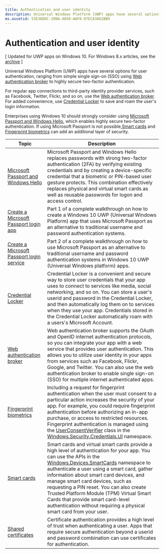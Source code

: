 ```yaml
---
title: Authentication and user identity
description: Universal Windows Platform (UWP) apps have several options for user authentication, ranging from simple single sign-on (SSO) using Web authentication broker to highly secure two-factor authentication.
ms.assetid: 53E36DDC-200A-4850-AAF0-07ECA3662BB9
---
```


# Authentication and user identity


\[ Updated for UWP apps on Windows 10. For Windows 8.x articles, see the [archive](http://go.microsoft.com/fwlink/p/?linkid=619132) \]

Universal Windows Platform (UWP) apps have several options for user authentication, ranging from simple single sign-on (SSO) using [Web authentication broker](web-authentication-broker.md) to highly secure two-factor authentication.

For regular app connections to third-party identity provider services, such as Facebook, Twitter, Flickr, and so on, use the [Web authentication broker](web-authentication-broker.md). For added convenience, use [Credential Locker](credential-locker.md) to save and roam the user's login information.

Enterprises using Windows 10 should strongly consider using [Microsoft Passport and Windows Hello](microsoft-passport.md), which enables highly secure two-factor authentication. If using Microsoft Passport is not possible,[Smart cards](smart-cards.md) and [Fingerprint biometrics](fingerprint-biometrics.md) can add an additional layer of security.

| Topic                                                                                 | Description                                                                                                                                                                                                                                                                                                                                                                                                                                                                                                                                             |
|---------------------------------------------------------------------------------------|---------------------------------------------------------------------------------------------------------------------------------------------------------------------------------------------------------------------------------------------------------------------------------------------------------------------------------------------------------------------------------------------------------------------------------------------------------------------------------------------------------------------------------------------------------|
| [Microsoft Passport and Windows Hello](microsoft-passport.md)                         | Microsoft Passport and Windows Hello replaces passwords with strong two-factor authentication (2FA) by verifying existing credentials and by creating a device-specific credential that a biometric or PIN-based user gesture protects. This combination effectively replaces physical and virtual smart cards as well as reusable passwords for logon and access control.                                                                                                                                                                              |
| [Create a Microsoft Passport login app](microsoft-passport-login.md)                  | Part 1 of a complete walkthrough on how to create a Windows 10 UWP (Universal Windows Platform) app that uses Microsoft Passport as an alternative to traditional username and password authentication systems.                                                                                                                                                                                                                                                                                                                                         |
| [Create a Microsoft Passport login service](microsoft-passport-login-auth-service.md) | Part 2 of a complete walkthrough on how to use Microsoft Passport as an alternative to traditional username and password authentication systems in Windows 10 UWP (Universal Windows platform) apps.                                                                                                                                                                                                                                                                                                                                                    |
| [Credential Locker](credential-locker.md)                                             | Credential Locker is a convenient and secure way to store user credentials that your app uses to connect to services like media, social networking, and so on. You can store a user's userid and password in the Credential Locker, and then automatically log them on to services when they use your app. Credentials stored in the Credential Locker automatically roam with a users's Microsoft Account.                                                                                                                                             |
| [Web authentication broker](web-authentication-broker.md)                             | Web authentication broker supports the OAuth and OpenID internet authentication protocols, so you can integrate your app with a web service that provides user authentication. This allows you to utilize user identity in your apps from services such as Facebook, Flickr, Google, and Twitter. You can also use the web authentication broker to enable single sign-on (SSO) for multiple internet authenticated apps.                                                                                                                               |
| [Fingerprint biometrics](fingerprint-biometrics.md)                                   | Including a request for fingerprint authentication when the user must consent to a particular action increases the security of your app. For example, you could require fingerprint authentication before authorizing an in-app purchase, or access to restricted resources. Fingerprint authentication is managed using the [UserConsentVerifier](https://msdn.microsoft.com/library/windows/apps/dn279134) class in the [Windows.Security.Credentials.UI](https://msdn.microsoft.com/library/windows/apps/hh701356) namespace.                        |
| [Smart cards](smart-cards.md)                                                         | Smart cards and virtual smart cards provide a high level of authentication for your app. You can use the APIs in the [Windows.Devices.SmartCards](https://msdn.microsoft.com/library/windows/apps/dn263949) namespace to authenticate a user using a smart card, gather information about smart card devices, and manage smart card devices, such as requesting a PIN reset. You can also create Trusted Platform Module (TPM) Virtual Smart Cards that provide smart card-level authentication without requiring a physical smart card from your user. |
| [Shared certificates](share-certificates.md)                                          | Certificate authentication provides a high level of trust when authenticating a user. Apps that require secure authentication beyond a userid and password combination can use certificates for authentication.                                                                                                                                                                                                                                                                                                                                         |
 

 

 






<!--HONumber=Jun16_HO1-->


